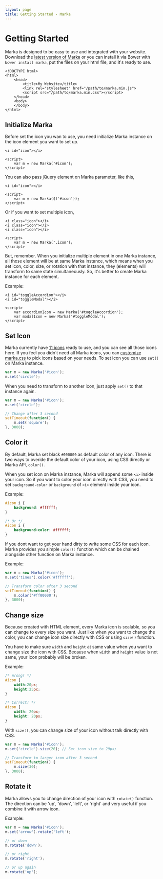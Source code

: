 ```yaml
---
layout: page
title: Getting Started - Marka
---
```


Getting Started
===============

Marka is designed to be easy to use and integrated with
your website. Download the <a href="https://github.com/fians/marka/releases" target="_blank">latest version of Marka</a> 
or you can install it via Bower with `bower install marka`, 
put the files on your html file, and it's
ready to use.

~~~markup
<!DOCTYPE html>
<html>
    <head>
        <title>My Website</title>
        <link rel="stylesheet" href="/path/to/marka.min.js">
        <script src="/path/to/marka.min.css"></script>
    </head>
    <body>
    </body>
</html>
~~~

Initialize Marka
----------------

Before set the icon you wan to use, you need initialize
Marka instance on the icon element you want to set up.

~~~markup
<i id="icon"></i>

<script>
    var m = new Marka('#icon');
</script>
~~~

You can also pass jQuery element on Marka parameter,
like this,

~~~markup
<i id="icon"></i>

<script>
    var m = new Marka($('#icon'));
</script>
~~~

Or if you want to set multiple icon,

~~~markup
<i class="icon"></i>
<i class="icon"></i>
<i class="icon"></i>

<script>
    var m = new Marka('.icon');
</script>
~~~

But, remember. When you initialize multiple 
element in one Marka instance, all those element
will be at same Marka instance, which means
when you set icon, color, size, or rotation 
with that instance, they (elements) will 
transform to same state simultaneously. So, it's
better to create Marka instance for each element.

Example:

~~~markup
<i id="toggleAccordion"></i>
<i id="toggleModal"></i>

<script>
    var accordionIcon = new Marka('#toggleAccordion');
    var modalIcon = new Marka('#toggleModal');
</script>
~~~

Set Icon
--------

Marka currently have [11 icons](/icons.html) ready to use, 
and you can see all those icons here. If you feel you didn't
need all Marka icons, you can [customize marka.css](/customize.html) to pick 
icons based on your needs. To set icon 
you can use `set()` on Marka instance.

~~~javascript
var m = new Marka('#icon');
m.set('circle');
~~~

When you need to transform to another icon, just
apply `set()` to that instance again.

~~~javascript
var m = new Marka('#icon');
m.set('circle');

// Change after 3 second
setTimeout(function() {
    m.set('square');
}, 3000);
~~~

Color it
---------

By default, Marka set black `#000000` as default color
of any icon. There is two ways to overide the default color
of your icon, using CSS directly or Marka API, `color()`.

When you set icon on Marka instance, Marka will append 
some `<i>` inside your icon. So if you want to color 
your icon directly with CSS, you need to set `background-color`
or `background` of `<i>` element inside your icon.

Example:

~~~css
#icon i {
    background: #ffffff;
}

/* Or */
#icon i {
    background-color: #ffffff;
}
~~~

If you dont want to get your hand dirty to write some 
CSS for each icon. Marka provides you simple `color()`
function which can be chained alongside other function on 
Marka instance.

Example:

~~~javascript
var m = new Marka('#icon');
m.set('times').color('#ffffff');

// Transform color after 3 second
setTimeout(function() {
    m.color('#ff00000');
}, 3000);
~~~

Change size
-----------

Because created with HTML element, every Marka icon
is scalable, so you can change to every size you want.
Just like when you want to change the color, you 
can change icon size directly with CSS or using `size()`
function.

You have to make sure `width` and `height` at
same value when you want to change size the icon with 
CSS. Because when `width` and `height` value is not same,
your icon probably will be broken.

Example:

~~~css
/* Wrong! */
#icon {
    width:20px;
    height:25px;
}

/* Correct! */
#icon {
    width: 20px;
    height: 20px;
}
~~~

With `size()`, you can change size of your icon without
talk directly with CSS.

~~~javascript
var m = new Marka('#icon');
m.set('circle').size(20); // Set icon size to 20px;

// Transform to larger icon after 3 second
setTimeout(function() {
    m.size(30);
}, 3000);
~~~

Rotate it
---------

Marka allows you to change direction of your icon
with `rotate()` function. The direction can be 'up',
'down', 'left', or 'right' and very useful if you
combine it with arrow icon.

Example:

~~~javascript
var m = new Marka('#icon');
m.set('arrow').rotate('left');

// or down
m.rotate('down');

// or right
m.rotate('right');

// or up again
m.rotate('up');
~~~